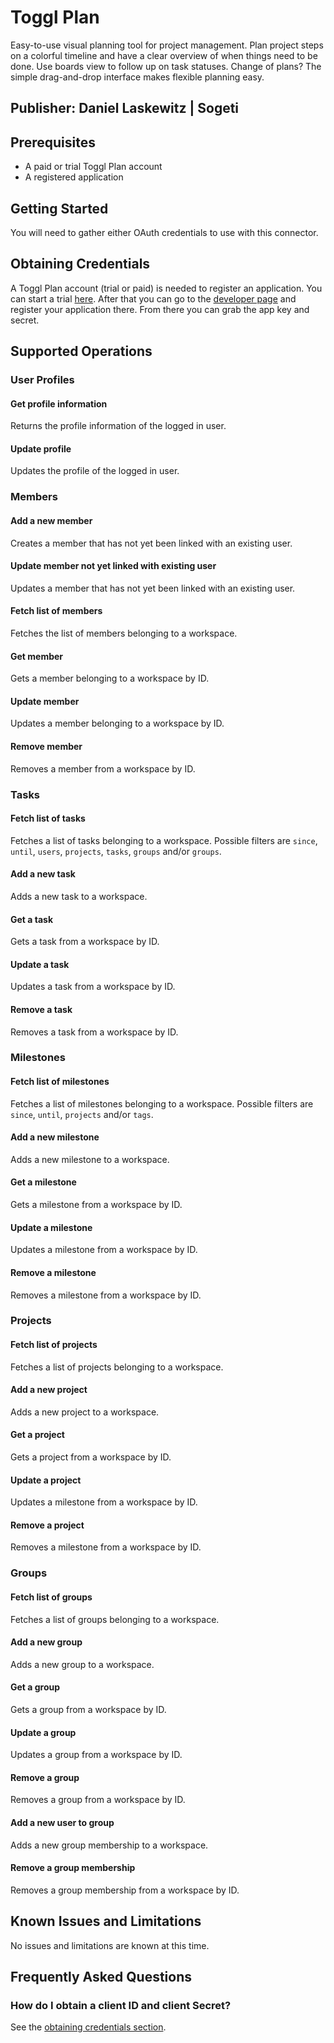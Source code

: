 # Toggl Plan

Easy-to-use visual planning tool for project management. Plan project steps on a colorful timeline and have a clear overview of when things need to be done. Use boards view to follow up on task statuses. Change of plans? The simple drag-and-drop interface makes flexible planning easy.

## Publisher: Daniel Laskewitz | Sogeti

## Prerequisites

- A paid or trial Toggl Plan account
- A registered application

## Getting Started

You will need to gather either OAuth credentials to use with this connector.

## Obtaining Credentials

A Toggl Plan account (trial or paid) is needed to register an application. You can start a trial [here](https://toggl.com/plan/). After that you can go to the [developer page](https://developers.plan.toggl.com/index.html) and register your application there. From there you can grab the app key and secret.

## Supported Operations

### User Profiles

#### Get profile information

Returns the profile information of the logged in user.

#### Update profile

Updates the profile of the logged in user.

### Members

#### Add a new member

Creates a member that has not yet been linked with an existing user.

#### Update member not yet linked with existing user

Updates a member that has not yet been linked with an existing user.

#### Fetch list of members

Fetches the list of members belonging to a workspace.

#### Get member

Gets a member belonging to a workspace by ID.

#### Update member

Updates a member belonging to a workspace by ID.

#### Remove member

Removes a member from a workspace by ID.

### Tasks

#### Fetch list of tasks

Fetches a list of tasks belonging to a workspace. Possible filters are `since`, `until`, `users`, `projects`, `tasks`, `groups` and/or `groups`.

#### Add a new task

Adds a new task to a workspace.

#### Get a task

Gets a task from a workspace by ID.

#### Update a task

Updates a task from a workspace by ID.

#### Remove a task

Removes a task from a workspace by ID.

### Milestones

#### Fetch list of milestones

Fetches a list of milestones belonging to a workspace. Possible filters are `since`, `until`, `projects` and/or `tags`.

#### Add a new milestone

Adds a new milestone to a workspace.

#### Get a milestone

Gets a milestone from a workspace by ID.

#### Update a milestone

Updates a milestone from a workspace by ID.

#### Remove a milestone

Removes a milestone from a workspace by ID.

### Projects

#### Fetch list of projects

Fetches a list of projects belonging to a workspace.

#### Add a new project

Adds a new project to a workspace.

#### Get a project

Gets a project from a workspace by ID.

#### Update a project

Updates a milestone from a workspace by ID.

#### Remove a project

Removes a milestone from a workspace by ID.

### Groups

#### Fetch list of groups

Fetches a list of groups belonging to a workspace.

#### Add a new group

Adds a new group to a workspace.

#### Get a group

Gets a group from a workspace by ID.

#### Update a group

Updates a group from a workspace by ID.

#### Remove a group

Removes a group from a workspace by ID.

#### Add a new user to group

Adds a new group membership to a workspace.

#### Remove a group membership

Removes a group membership from a workspace by ID.

## Known Issues and Limitations

No issues and limitations are known at this time.

## Frequently Asked Questions

### How do I obtain a client ID and client Secret?

See the [obtaining credentials section](#obtaining-credentials).
